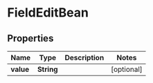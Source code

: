 

# FieldEditBean


## Properties

| Name | Type | Description | Notes |
|------------ | ------------- | ------------- | -------------|
|**value** | **String** |  |  [optional] |



